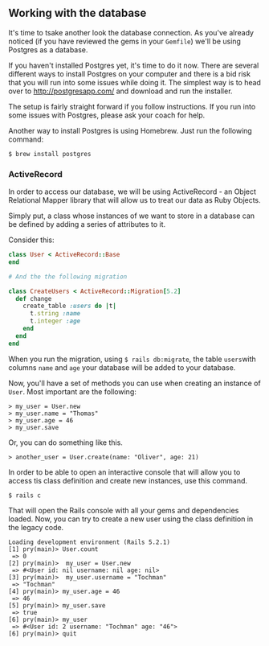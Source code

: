 ## Working with the database

It's time to tsake another look the database connection. As you've already noticed (if you have reviewed the gems in your `Gemfile`) we'll be using Postgres as a database. 

If you haven't installed Postgres yet, it's time to do it now. There are several different ways to install Postgres on your computer and there is a bid risk that you will run into some issues while doing it. The simplest way is to head over to http://postgresapp.com/ and download and run the installer.

The setup is fairly straight forward if you follow instructions. If you run into some issues with Postgres, please ask your coach for help.

 Another way to install Postgres is using Homebrew. Just run the following command:

```shell
$ brew install postgres
```

### ActiveRecord
In order to access our database, we will be using ActiveRecord - an Object Relational Mapper library that will allow us to treat our data as Ruby Objects. 

Simply put, a class whose instances of we want to store in a database can be defined by adding a series of attributes to it. 

Consider this:

```ruby
class User < ActiveRecord::Base
end

# And the the following migration

class CreateUsers < ActiveRecord::Migration[5.2]
  def change
    create_table :users do |t|
      t.string :name
      t.integer :age
    end
  end
end
```
When you run the migration, using `$ rails db:migrate`, the table `users`with columns `name` and `age` your database will be added to your database. 

Now, you'll have a set of methods you can use when creating an instance of `User`. Most important are the following:

```
> my_user = User.new
> my_user.name = "Thomas"
> my_user.age = 46
> my_user.save
```

Or, you can do something like this. 

```
> another_user = User.create(name: "Oliver", age: 21)
```

In order to be able to open an interactive console that will allow you to access tis class definition and create new instances, use this command.

```shell
$ rails c
```

That will open the Rails console with all your gems and dependencies loaded. Now, you can try to create a new user using the class definition in the legacy code. 

```shell
Loading development environment (Rails 5.2.1)
[1] pry(main)> User.count
 => 0 
[2] pry(main)>  my_user = User.new
 => #<User id: nil username: nil age: nil> 
[3] pry(main)>  my_user.username = "Tochman"
 => "Tochman" 
[4] pry(main)> my_user.age = 46
 => 46 
[5] pry(main)> my_user.save
 => true 
[6] pry(main)> my_user
 => #<User id: 2 username: "Tochman" age: "46"> 
[6] pry(main)> quit
```








